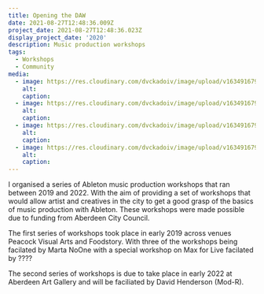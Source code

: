 ```yaml
---
title: Opening the DAW
date: 2021-08-27T12:48:36.009Z
project_date: 2021-08-27T12:48:36.023Z
display_project_date: '2020'
description: Music production workshops
tags:
  - Workshops
  - Community
media:
  - image: https://res.cloudinary.com/dvckadoiv/image/upload/v1634916794/Soft%20Refresh/opening%20the%20DAW/opening_the_daw-1284-pichi_wpvcxu.jpg
    alt:
    caption:
  - image: https://res.cloudinary.com/dvckadoiv/image/upload/v1634916794/Soft%20Refresh/opening%20the%20DAW/opening_the_daw-1282-pichi_txft4u.jpg
    alt:
    caption:
  - image: https://res.cloudinary.com/dvckadoiv/image/upload/v1634916794/Soft%20Refresh/opening%20the%20DAW/opening_the_daw-1274-pichi_msaz3m.jpg
    alt:
    caption:
  - image: https://res.cloudinary.com/dvckadoiv/image/upload/v1634916794/Soft%20Refresh/opening%20the%20DAW/opening_the_daw-1275-pichi_rfedae.jpg
    alt:
    caption:
---
```

I organised a series of Ableton music production workshops that ran between 2019 and 2022. With the aim of providing a set of workshops that would allow artist and creatives in the city to get a good grasp of the basics of music production with Ableton. These workshops were made possible due to funding from Aberdeen City Council.

The first series of workshops took place in early 2019 across venues Peacock Visual Arts and Foodstory. With three of the workshops being facilated by Marta NoOne with a special workshop on Max for Live facilated by ????

The second series of workshops is due to take place in early 2022 at Aberdeen Art Gallery and will be faciliated by David Henderson (Mod-R).